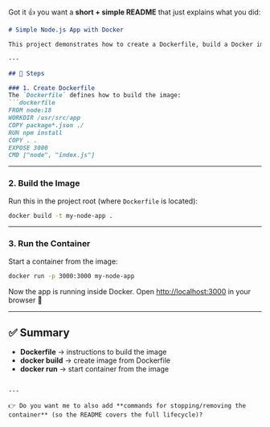 Got it 👍 you want a **short + simple README** that just explains what you did:

````markdown
# Simple Node.js App with Docker

This project demonstrates how to create a Dockerfile, build a Docker image, and run it as a container.

---

## 🐳 Steps

### 1. Create Dockerfile
The `Dockerfile` defines how to build the image:
```dockerfile
FROM node:18
WORKDIR /usr/src/app
COPY package*.json ./
RUN npm install
COPY . .
EXPOSE 3000
CMD ["node", "index.js"]
````

---

### 2. Build the Image

Run this in the project root (where `Dockerfile` is located):

```bash
docker build -t my-node-app .
```

---

### 3. Run the Container

Start a container from the image:

```bash
docker run -p 3000:3000 my-node-app
```

Now the app is running inside Docker.
Open [http://localhost:3000](http://localhost:3000) in your browser 🎉

---

## ✅ Summary

* **Dockerfile** → instructions to build the image
* **docker build** → create image from Dockerfile
* **docker run** → start container from the image

```

---

👉 Do you want me to also add **commands for stopping/removing the container** (so the README covers the full lifecycle)?
```
